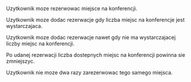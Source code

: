 Uzytkownik moze rezerwowac miejsce na konferencji.

Uzytkownik moze dodac rezerwacje gdy liczba miejsc na konferencje jest wystarczajaca.

Uzytkownik moze dodac rezerwacje nawet gdy nie ma wystarczajacej liczby miejsc na konferencji.

Po udanej rezerwacji liczba dostepnych miejsc na konferencji powinna sie zmniejszyc.

Uzytkownik nie moze dwa razy zarezerwowac tego samego miejsca.